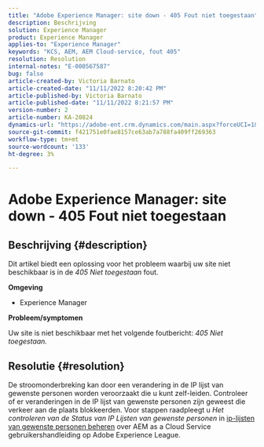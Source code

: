 ```yaml
---
title: "Adobe Experience Manager: site down - 405 Fout niet toegestaan"
description: Beschrijving
solution: Experience Manager
product: Experience Manager
applies-to: "Experience Manager"
keywords: "KCS, AEM, AEM Cloud-service, fout 405"
resolution: Resolution
internal-notes: "E-000567587"
bug: false
article-created-by: Victoria Barnato
article-created-date: "11/11/2022 8:20:42 PM"
article-published-by: Victoria Barnato
article-published-date: "11/11/2022 8:21:57 PM"
version-number: 2
article-number: KA-20824
dynamics-url: "https://adobe-ent.crm.dynamics.com/main.aspx?forceUCI=1&pagetype=entityrecord&etn=knowledgearticle&id=fecb6b4a-fe61-ed11-9561-6045bd006793"
source-git-commit: f421751e0fae8157ce63ab7a788fa409ff269363
workflow-type: tm+mt
source-wordcount: '133'
ht-degree: 3%

---
```


# Adobe Experience Manager: site down - 405 Fout niet toegestaan

## Beschrijving {#description}


Dit artikel biedt een oplossing voor het probleem waarbij uw site niet beschikbaar is in de *405 Niet toegestaan* fout.

<b>Omgeving</b>

- Experience Manager


<b>Probleem/symptomen</b>

Uw site is niet beschikbaar met het volgende foutbericht: *405 Niet toegestaan.*


## Resolutie {#resolution}


De stroomonderbreking kan door een verandering in de IP lijst van gewenste personen worden veroorzaakt die u kunt zelf-leiden. Controleer of er veranderingen in de IP lijst van gewenste personen zijn geweest die verkeer aan de plaats blokkeerden. Voor stappen raadpleegt u *Het controleren van de Status van IP Lijsten van gewenste personen* in [ip-lijsten van gewenste personen beheren](https://experienceleague.adobe.com/docs/experience-manager-cloud-service/content/implementing/using-cloud-manager/ip-allow-lists/managing-ip-allow-lists.html?lang=en) over AEM as a Cloud Service gebruikershandleiding op Adobe Experience League.
